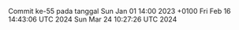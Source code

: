 Commit ke-55 pada tanggal Sun Jan 01 14:00 2023 +0100
Fri Feb 16 14:43:06 UTC 2024
Sun Mar 24 10:27:26 UTC 2024
